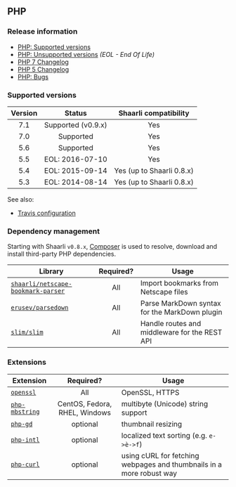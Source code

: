## PHP

### Release information
- [PHP: Supported versions](http://php.net/supported-versions.php)
- [PHP: Unsupported versions](http://php.net/eol.php) _(EOL - End Of Life)_
- [PHP 7 Changelog](http://php.net/ChangeLog-7.php)
- [PHP 5 Changelog](http://php.net/ChangeLog-5.php)
- [PHP: Bugs](https://bugs.php.net/)

### Supported versions
Version | Status | Shaarli compatibility
:---:|:---:|:---:
7.1 | Supported (v0.9.x) | Yes
7.0 | Supported | Yes
5.6 | Supported | Yes
5.5 | EOL: 2016-07-10 | Yes
5.4 | EOL: 2015-09-14 | Yes (up to Shaarli 0.8.x)
5.3 | EOL: 2014-08-14 | Yes (up to Shaarli 0.8.x)

See also:
- [Travis configuration](https://github.com/shaarli/Shaarli/blob/master/.travis.yml)

### Dependency management
Starting with Shaarli `v0.8.x`, [Composer](https://getcomposer.org/) is used to resolve,
download and install third-party PHP dependencies.

Library | Required? | Usage
---|:---:|---
[`shaarli/netscape-bookmark-parser`](https://packagist.org/packages/shaarli/netscape-bookmark-parser) | All | Import bookmarks from Netscape files
[`erusev/parsedown`](https://packagist.org/packages/erusev/parsedown) | All | Parse MarkDown syntax for the MarkDown plugin
[`slim/slim`](https://packagist.org/packages/slim/slim) | All | Handle routes and middleware for the REST API

### Extensions
Extension | Required? | Usage
---|:---:|---
[`openssl`](http://php.net/manual/en/book.openssl.php) | All | OpenSSL, HTTPS
[`php-mbstring`](http://php.net/manual/en/book.mbstring.php) | CentOS, Fedora, RHEL, Windows | multibyte (Unicode) string support
[`php-gd`](http://php.net/manual/en/book.image.php) | optional | thumbnail resizing
[`php-intl`](http://php.net/manual/en/book.intl.php) | optional | localized text sorting (e.g. `e->è->f`)
[`php-curl`](http://php.net/manual/en/book.curl.php) | optional | using cURL for fetching webpages and thumbnails in a more robust way
